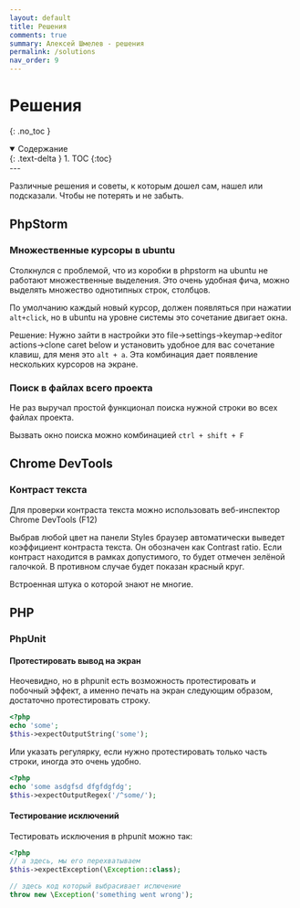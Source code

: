 ```yaml
---
layout: default
title: Решения
comments: true
summary: Алексей Шмелев - решения
permalink: /solutions
nav_order: 9
---
```


# Решения
{: .no_toc }

<details open markdown="block">
  <summary>
    Содержание
  </summary>
  {: .text-delta }
1. TOC
{:toc}
</details>
---

Различные решения и советы, к которым дошел сам, нашел или подсказали. Чтобы не потерять и не забыть.

## PhpStorm

### Множественные курсоры в ubuntu

Столкнулся с проблемой, что из коробки в phpstorm на ubuntu не работают множественные выделения.
Это очень удобная фича, можно выделять множество однотипных строк, столбцов.

По умолчанию каждый новый курсор, должен появляться при нажатии `alt+click`, но в ubuntu на уровне системы это сочетание
двигает окна.

Решение: Нужно зайти в настройки это file->settings->keymap->editor actions->clone caret below и установить удобное для вас
сочетание клавиш, для меня это `alt + a`. Эта комбинация дает появление нескольких курсоров на экране.

### Поиск в файлах всего проекта

Не раз выручал простой функционал поиска нужной строки во всех файлах проекта.

Вызвать окно поиска можно комбинацией `ctrl + shift + F`

## Chrome DevTools

### Контраст текста

Для проверки контраста текста можно использовать веб-инспектор Chrome DevTools (F12)

Выбрав любой цвет на панели Styles браузер автоматически выведет коэффициент контраста текста. 
Он обозначен как Contrast ratio. Если контраст находится в рамках допустимого, то будет отмечен зелёной галочкой. 
В противном случае будет показан красный круг.

Встроенная штука о которой знают не многие.

## PHP

### PhpUnit

#### Протестировать вывод на экран

Неочевидно, но в phpunit есть возможность протестировать и побочный эффект, а именно печать на экран следующим образом,
достаточно протестировать строку.

```php
<?php
echo 'some';
$this->expectOutputString('some');
```

Или указать регулярку, если нужно протестировать только часть строки, иногда это очень удобно.

```php
<?php
echo 'some asdgfsd dfgfdgfdg';
$this->expectOutputRegex('/^some/');
```

#### Тестирование исключений

Тестировать исключения в phpunit можно так:

```php
<?php
// а здесь, мы его перехватываем
$this->expectException(\Exception::class);

// здесь код который выбрасивает ислючение
throw new \Exception('something went wrong');
```

